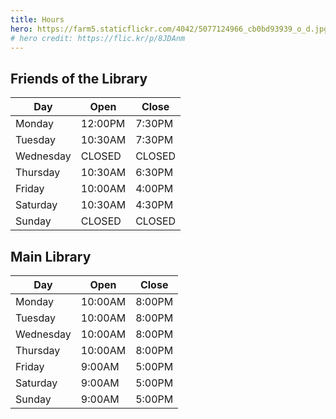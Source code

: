 ```yaml
---
title: Hours
hero: https://farm5.staticflickr.com/4042/5077124966_cb0bd93939_o_d.jpg
# hero credit: https://flic.kr/p/8JDAnm
---
```


Friends of the Library
----------------------
<table>
<thead>
  <tr>
    <th>Day
    <th>Open
    <th>Close
</thead>
<tbody>
  <tr>
    <td>Monday
    <td>12:00PM
    <td>7:30PM
  </tr>
  <tr>
    <td>Tuesday
    <td>10:30AM
    <td>7:30PM
  </tr>
  <tr>
    <td>Wednesday
    <td>CLOSED
    <td>CLOSED
  </tr>
  <tr>
    <td>Thursday
    <td>10:30AM
    <td>6:30PM
  </tr>
  <tr>
    <td>Friday
    <td>10:00AM
    <td>4:00PM
  </tr>
  <tr>
    <td>Saturday
    <td>10:30AM
    <td>4:30PM
  </tr>
  <tr>
    <td>Sunday
    <td>CLOSED
    <td>CLOSED
  </tr>
</tbody>
</table>

Main Library
------------
<table class="table table-striped table-bordered table-hover">
<thead>
  <tr>
    <th>Day
    <th>Open
    <th>Close
</thead>
<tbody>
  <tr>
    <td>Monday
    <td>10:00AM
    <td>8:00PM
  </tr>
  <tr>
    <td>Tuesday
    <td>10:00AM
    <td>8:00PM
  </tr>
  <tr>
    <td>Wednesday
    <td>10:00AM
    <td>8:00PM
  </tr>
  <tr>
    <td>Thursday
    <td>10:00AM
    <td>8:00PM
  </tr>
  <tr>
    <td>Friday
    <td>9:00AM
    <td>5:00PM
  </tr>
  <tr>
    <td>Saturday
    <td>9:00AM
    <td>5:00PM
  </tr>
  <tr>
    <td>Sunday
    <td>9:00AM
    <td>5:00PM
  </tr>
</tbody>
</table>
